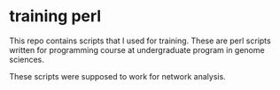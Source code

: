 # training perl

This repo contains scripts that I used for training. These are perl scripts written for programming course at undergraduate program in genome sciences.


These scripts were supposed to work for network analysis.
